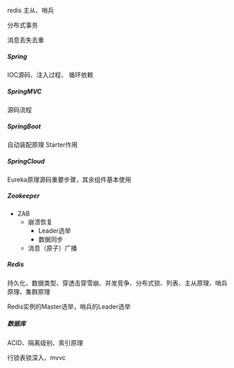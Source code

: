 redis 主从、哨兵

分布式事务

消息丢失去重



##### Spring 

IOC源码、注入过程、 循环依赖

##### SpringMVC

源码流程

##### SpringBoot

自动装配原理  Starter作用

##### SpringCloud 

Eureka原理源码重要步骤，其余组件基本使用

##### Zookeeper

- ZAB
  - 崩溃恢复
    - Leader选举
    - 数据同步
  - 消息（原子）广播

##### Redis

持久化、数据类型、穿透击穿雪崩、并发竞争、分布式锁、列表、主从原理、哨兵原理、集群原理

Redis实例的Master选举，哨兵的Leader选举

##### 数据库

ACID、隔离级别、索引原理

行锁表锁深入、mvvc